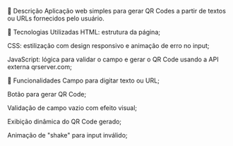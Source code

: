 📄 Descrição
Aplicação web simples para gerar QR Codes a partir de textos ou URLs fornecidos pelo usuário.

🚀 Tecnologias Utilizadas
HTML: estrutura da página;

CSS: estilização com design responsivo e animação de erro no input;

JavaScript: lógica para validar o campo e gerar o QR Code usando a API externa qrserver.com;

🔧 Funcionalidades
Campo para digitar texto ou URL;

Botão para gerar QR Code;

Validação de campo vazio com efeito visual;

Exibição dinâmica do QR Code gerado;

Animação de "shake" para input inválido;

